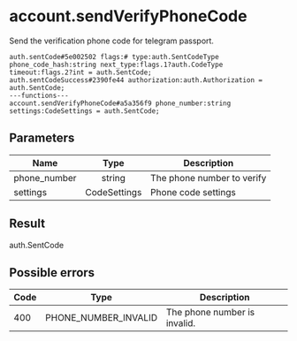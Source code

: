 # account.sendVerifyPhoneCode
Send the verification phone code for telegram passport.

```
auth.sentCode#5e002502 flags:# type:auth.SentCodeType phone_code_hash:string next_type:flags.1?auth.CodeType timeout:flags.2?int = auth.SentCode;
auth.sentCodeSuccess#2390fe44 authorization:auth.Authorization = auth.SentCode;
---functions---
account.sendVerifyPhoneCode#a5a356f9 phone_number:string settings:CodeSettings = auth.SentCode;
```

## Parameters
| Name | Type | Description |
| ---- | :----: | ----------- |
| phone_number | string | The phone number to verify |
| settings | CodeSettings | Phone code settings |


## Result
auth.SentCode

## Possible errors
| Code | Type | Description |
| ---- | :----: | ----------- |
| 400 | PHONE_NUMBER_INVALID | The phone number is invalid. |

